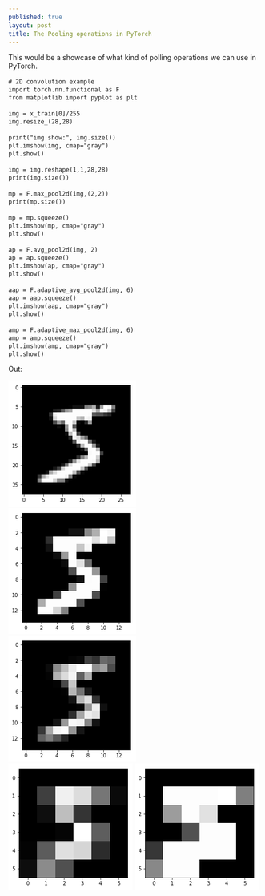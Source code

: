 ```yaml
---
published: true
layout: post
title: The Pooling operations in PyTorch
---
```

 

This would be a showcase of what kind of polling operations we can use in PyTorch.

```
# 2D convolution example 
import torch.nn.functional as F
from matplotlib import pyplot as plt

img = x_train[0]/255
img.resize_(28,28)

print("img show:", img.size())
plt.imshow(img, cmap="gray")
plt.show()

img = img.reshape(1,1,28,28)
print(img.size())

mp = F.max_pool2d(img,(2,2))
print(mp.size())

mp = mp.squeeze()
plt.imshow(mp, cmap="gray")
plt.show()

ap = F.avg_pool2d(img, 2)
ap = ap.squeeze()
plt.imshow(ap, cmap="gray")
plt.show()

aap = F.adaptive_avg_pool2d(img, 6)
aap = aap.squeeze()
plt.imshow(aap, cmap="gray")
plt.show()

amp = F.adaptive_max_pool2d(img, 6)
amp = amp.squeeze()
plt.imshow(amp, cmap="gray")
plt.show()
```
Out:


![IMG](/images/pooling1.png)
![IMG](/images/pooling2.png)
![IMG](/images/pooling3.png)
![IMG](/images/pooling4.png)
![IMG](/images/pooling5.png)






